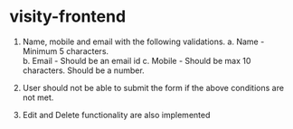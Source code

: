 # visity-frontend

1. Name, mobile and email with the following validations.
    a. Name - Minimum 5 characters.  
    b. Email - Should be an email id
    c. Mobile - Should be max 10 characters. Should be a number.

2. User should not be able to submit the form if the above conditions are not met.

3. Edit and Delete functionality are also implemented
